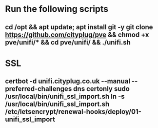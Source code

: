 # Run the following scripts
cd /opt && apt update; apt install git -y 
git clone https://github.com/cityplug/pve && chmod +x pve/unifi/* && cd pve/unifi/ && ./unifi.sh
------------------------------------------------------------------------------
# SSL
certbot -d unifi.cityplug.co.uk --manual --preferred-challenges dns certonly
sudo /usr/local/bin/unifi_ssl_import.sh
ln -s /usr/local/bin/unifi_ssl_import.sh /etc/letsencrypt/renewal-hooks/deploy/01-unifi_ssl_import
------------------------------------------------------------------------------
	 


